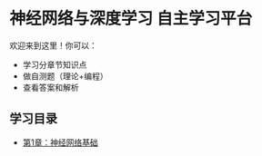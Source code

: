 # 神经网络与深度学习 自主学习平台
欢迎来到这里！你可以：
- 学习分章节知识点
- 做自测题（理论+编程）
- 查看答案和解析

## 学习目录
- [第1章：神经网络基础](chapters/01_basics.md)

